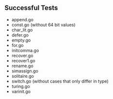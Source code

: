 Successful Tests
----------------

- append.go
- const.go (without 64 bit values)
- char_lit.go
- defer.go
- empty.go
- for.go
- initcomma.go
- recover.go
- recover1.go
- rename.go
- simassign.go
- solitaire.go
- switch.go (without cases that only differ in type)
- turing.go
- varinit.go
